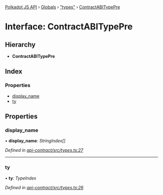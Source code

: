 [Polkadot JS API](../README.md) › [Globals](../globals.md) › ["types"](../modules/_types_.md) › [ContractABITypePre](_types_.contractabitypepre.md)

# Interface: ContractABITypePre

## Hierarchy

* **ContractABITypePre**

## Index

### Properties

* [display_name](_types_.contractabitypepre.md#display_name)
* [ty](_types_.contractabitypepre.md#ty)

## Properties

###  display_name

• **display_name**: *StringIndex[]*

*Defined in [api-contract/src/types.ts:27](https://github.com/polkadot-js/api/blob/382f7d75c/packages/api-contract/src/types.ts#L27)*

___

###  ty

• **ty**: *TypeIndex*

*Defined in [api-contract/src/types.ts:26](https://github.com/polkadot-js/api/blob/382f7d75c/packages/api-contract/src/types.ts#L26)*

